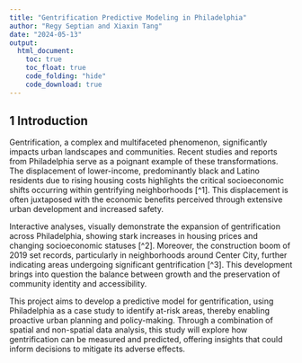 ```yaml
---
title: "Gentrification Predictive Modeling in Philadelphia"
author: "Regy Septian and Xiaxin Tang"
date: "2024-05-13"
output: 
  html_document:
    toc: true
    toc_float: true
    code_folding: "hide"
    code_download: true
---
```


## 1 Introduction

Gentrification, a complex and multifaceted phenomenon, significantly impacts urban landscapes and communities. Recent studies and reports from Philadelphia serve as a poignant example of these transformations. The displacement of lower-income, predominantly black and Latino residents due to rising housing costs highlights the critical socioeconomic shifts occurring within gentrifying neighborhoods [^1]. This displacement is often juxtaposed with the economic benefits perceived through extensive urban development and increased safety.

Interactive analyses, visually demonstrate the expansion of gentrification across Philadelphia, showing stark increases in housing prices and changing socioeconomic statuses [^2]. Moreover, the construction boom of 2019 set records, particularly in neighborhoods around Center City, further indicating areas undergoing significant gentrification [^3]. This development brings into question the balance between growth and the preservation of community identity and accessibility.

This project aims to develop a predictive model for gentrification, using Philadelphia as a case study to identify at-risk areas, thereby enabling proactive urban planning and policy-making. Through a combination of spatial and non-spatial data analysis, this study will explore how gentrification can be measured and predicted, offering insights that could inform decisions to mitigate its adverse effects.




























